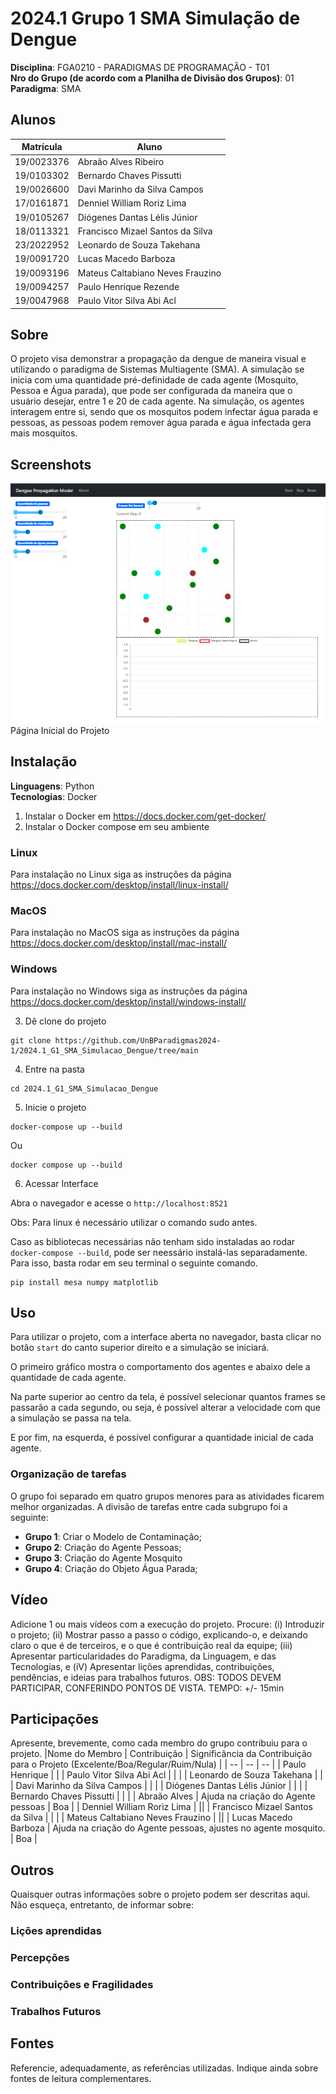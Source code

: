 # 2024.1 Grupo 1 SMA Simulação de Dengue

**Disciplina**: FGA0210 - PARADIGMAS DE PROGRAMAÇÃO - T01 <br>
**Nro do Grupo (de acordo com a Planilha de Divisão dos Grupos)**: 01<br>
**Paradigma**: SMA<br>

## Alunos

|Matrícula | Aluno |
| -- | -- |
| 19/0023376 |   Abraão Alves Ribeiro |
| 19/0103302 |   Bernardo Chaves Pissutti |
| 19/0026600 |   Davi Marinho da Silva Campos | 
| 17/0161871 |   Denniel William Roriz Lima| 
| 19/0105267 |   Diógenes Dantas Lélis Júnior| 
| 18/0113321 |   Francisco Mizael Santos da Silva | 
| 23/2022952 |   Leonardo de Souza Takehana| 
| 19/0091720 |   Lucas Macedo Barboza |
| 19/0093196 |   Mateus Caltabiano Neves Frauzino| 
| 19/0094257 |   Paulo Henrique Rezende |
| 19/0047968 |   Paulo Vitor Silva Abi Acl 

## Sobre

O projeto visa demonstrar a propagação da dengue de maneira visual e utilizando o paradigma de Sistemas Multiagente (SMA). A simulação se inicia com uma quantidade pré-definidade de cada agente (Mosquito, Pessoa e Água parada), que pode ser configurada da maneira que o usuário desejar, entre 1 e 20 de cada agente. Na simulação, os agentes interagem entre si, sendo que os mosquitos podem infectar água parada e pessoas, as pessoas podem remover água parada e água infectada gera mais mosquitos.

## Screenshots

![Screenshot 1](./img/layout.png)
Página Inicial do Projeto

## Instalação

**Linguagens**: Python<br>
**Tecnologias**: Docker<br>

<!-- Descreva os pré-requisitos para rodar o seu projeto e os comandos necessários.
Insira um manual ou um script para auxiliar ainda mais.
Gifs animados e outras ilustrações são bem-vindos! -->

1. Instalar o Docker em https://docs.docker.com/get-docker/
2. Instalar o Docker compose em seu ambiente

### Linux

Para instalação no Linux siga as instruções da página https://docs.docker.com/desktop/install/linux-install/

### MacOS

Para instalação no MacOS siga as instruções da página https://docs.docker.com/desktop/install/mac-install/

### Windows

Para instalação no Windows siga as instruções da página https://docs.docker.com/desktop/install/windows-install/

3. Dê clone do projeto

```
git clone https://github.com/UnBParadigmas2024-1/2024.1_G1_SMA_Simulacao_Dengue/tree/main
```

4. Entre na pasta

```
cd 2024.1_G1_SMA_Simulacao_Dengue
```

5. Inicie o projeto

```
docker-compose up --build
```

Ou

```
docker compose up --build
```

6. Acessar Interface

Abra o navegador e acesse o `http://localhost:8521`

Obs: Para linux é necessário utilizar o comando sudo antes.

Caso as bibliotecas necessárias não tenham sido instaladas ao rodar `docker-compose --build`, pode ser neessário instalá-las separadamente. Para isso, basta rodar em seu terminal o seguinte comando.

```
pip install mesa numpy matplotlib
```

## Uso

Para utilizar o projeto, com a interface aberta no navegador, basta clicar no botão `start` do canto superior direito e a simulação se iniciará. 

O primeiro gráfico mostra o comportamento dos agentes e abaixo dele a quantidade de cada agente. 

Na parte superior ao centro da tela, é possível selecionar quantos frames se passarão a cada segundo, ou seja, é possível alterar a velocidade com que a simulação se passa na tela. 

E por fim, na esquerda, é possível configurar a quantidade inicial de cada agente.

<!-- Explique como usar seu projeto.
Procure ilustrar em passos, com apoio de telas do software, seja com base na interface gráfica, seja com base no terminal.
Nessa seção, deve-se revelar de forma clara sobre o funcionamento do software. -->

### Organização de tarefas

O grupo foi separado em quatro grupos menores para as atividades ficarem melhor organizadas. A divisão de tarefas entre cada subgrupo foi a seguinte:

- **Grupo 1**: Criar o Modelo de Contaminação;
- **Grupo 2**: Criação do Agente Pessoas;
- **Grupo 3**: Criação do Agente Mosquito
- **Grupo 4**: Criação do Objeto Água Parada;

## Vídeo

Adicione 1 ou mais vídeos com a execução do projeto.
Procure:
(i) Introduzir o projeto;
(ii) Mostrar passo a passo o código, explicando-o, e deixando claro o que é de terceiros, e o que é contribuição real da equipe;
(iii) Apresentar particularidades do Paradigma, da Linguagem, e das Tecnologias, e
(iV) Apresentar lições aprendidas, contribuições, pendências, e ideias para trabalhos futuros.
OBS: TODOS DEVEM PARTICIPAR, CONFERINDO PONTOS DE VISTA.
TEMPO: +/- 15min

## Participações

Apresente, brevemente, como cada membro do grupo contribuiu para o projeto.
|Nome do Membro | Contribuição | Significância da Contribuição para o Projeto (Excelente/Boa/Regular/Ruim/Nula) |
| -- | -- | -- |
| Paulo Henrique | |
| Paulo Vitor Silva Abi Acl | | |
| Leonardo de Souza Takehana | |
| Davi Marinho da Silva Campos | | |
| Diógenes Dantas Lélis Júnior | | |
| Bernardo Chaves Pissutti | | |
| Abraão Alves | Ajuda na criação do Agente pessoas | Boa |
| Denniel William Roriz Lima |  ||
| Francisco Mizael Santos da Silva | | |
| Mateus Caltabiano Neves Frauzino |  ||
| Lucas Macedo Barboza | Ajuda na criação do Agente pessoas, ajustes no agente mosquito. | Boa |

## Outros

Quaisquer outras informações sobre o projeto podem ser descritas aqui. Não esqueça, entretanto, de informar sobre:

### Lições aprendidas

### Percepções

### Contribuições e Fragilidades

### Trabalhos Futuros

## Fontes

Referencie, adequadamente, as referências utilizadas.
Indique ainda sobre fontes de leitura complementares.

